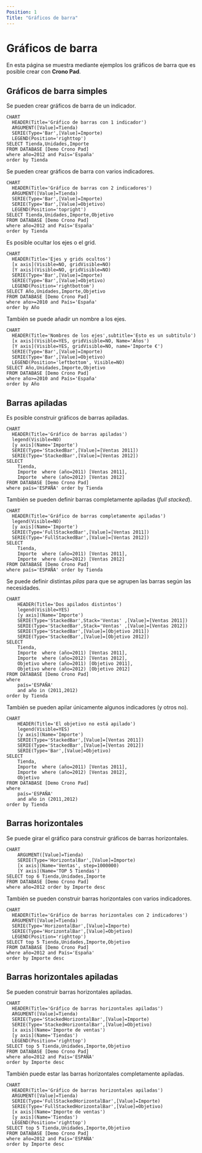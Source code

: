 ```yaml
---
Position: 1
Title: "Gráficos de barra"
---
```


# Gráficos de barra

En esta página se muestra mediante ejemplos los gráficos de barra que es posible crear con **Crono Pad**.

## Gráficos de barra simples

Se pueden crear gráficos de barra de un indicador.

``` chart
CHART 
  HEADER(Title='Gráfico de barras con 1 indicador')
  ARGUMENT([Value]=Tienda)
  SERIE(Type='Bar',[Value]=Importe)
  LEGEND(Position='righttop')
SELECT Tienda,Unidades,Importe 
FROM DATABASE [Demo Crono Pad] 
where año=2012 and País='España'
order by Tienda
```

Se pueden crear gráficos de barra con varios indicadores.


``` chart
CHART 
  HEADER(Title='Gráfico de barras con 2 indicadores')
  ARGUMENT([Value]=Tienda)
  SERIE(Type='Bar',[Value]=Importe)
  SERIE(Type='Bar',[Value]=Objetivo)
  LEGEND(Position='topright')
SELECT Tienda,Unidades,Importe,Objetivo
FROM DATABASE [Demo Crono Pad] 
where año=2012 and País='España'
order by Tienda
```


Es posible ocultar los ejes o el grid.


``` chart
CHART 
  HEADER(Title='Ejes y grids ocultos')
  [x axis](Visible=NO, gridVisible=NO)
  [Y axis](Visible=NO, gridVisible=NO)
  SERIE(Type='Bar',[Value]=Importe)
  SERIE(Type='Bar',[Value]=Objetivo)
  LEGEND(Position='rightbottom')
SELECT Año,Unidades,Importe,Objetivo
FROM DATABASE [Demo Crono Pad] 
where año>=2010 and País='España'
order by Año
```


También se puede añadir un nombre a los ejes.


``` chart
CHART 
  HEADER(Title='Nombres de los ejes',subtitle='Esto es un subtitulo')
  [x axis](Visible=YES, gridVisible=NO, Name='Años')
  [Y axis](Visible=YES, gridVisible=NO, name='Importe €')
  SERIE(Type='Bar',[Value]=Importe)
  SERIE(Type='Bar',[Value]=Objetivo)
  LEGEND(Position='leftbottom', Visible=NO)
SELECT Año,Unidades,Importe,Objetivo
FROM DATABASE [Demo Crono Pad] 
where año>=2010 and País='España'
order by Año
```

## Barras apiladas

Es posible construir gráficos de barras apiladas.


``` chart
CHART 
  HEADER(Title='Gráfico de barras apiladas')
  legend(Visible=NO)
  [y axis](Name='Importe')
  SERIE(Type='StackedBar',[Value]=[Ventas 2011])
  SERIE(Type='StackedBar',[Value]=[Ventas 2012])
SELECT  
    Tienda,
    Importe  where (año=2011) [Ventas 2011],
    Importe  where (año=2012) [Ventas 2012]
FROM DATABASE [Demo Crono Pad] 
where país='ESPAÑA' order by Tienda
```

También se pueden definir barras completamente apiladas (*full stacked*).


``` chart
CHART 
  HEADER(Title='Gráfico de barras completamente apiladas')
  legend(Visible=NO)
  [y axis](Name='Importe')
  SERIE(Type='FullStackedBar',[Value]=[Ventas 2011])
  SERIE(Type='FullStackedBar',[Value]=[Ventas 2012])
SELECT  
    Tienda,
    Importe  where (año=2011) [Ventas 2011],
    Importe  where (año=2012) [Ventas 2012]
FROM DATABASE [Demo Crono Pad] 
where país='ESPAÑA' order by Tienda
```

Se puede definir distintas *pilas* para que se agrupen las barras según las necesidades.


``` chart
CHART 
    HEADER(Title='Dos apilados distintos')
    legend(Visible=YES)
    [y axis](Name='Importe')
    SERIE(Type='StackedBar',Stack='Ventas' ,[Value]=[Ventas 2011])
    SERIE(Type='StackedBar',Stack='Ventas' ,[Value]=[Ventas 2012])
    SERIE(Type='StackedBar',[Value]=[Objetivo 2011])
    SERIE(Type='StackedBar',[Value]=[Objetivo 2012])
SELECT  
    Tienda,
    Importe  where (año=2011) [Ventas 2011],
    Importe  where (año=2012) [Ventas 2012],
    Objetivo where (año=2011) [Objetivo 2011],
    Objetivo where (año=2012) [Objetivo 2012]                
FROM DATABASE [Demo Crono Pad] 
where 
    país='ESPAÑA' 
    and año in (2011,2012)
order by Tienda
```

También se pueden apilar únicamente algunos indicadores (y otros no).

``` chart
CHART 
    HEADER(Title='El objetivo no está apilado')
    legend(Visible=YES)
    [y axis](Name='Importe')
    SERIE(Type='StackedBar',[Value]=[Ventas 2011])
    SERIE(Type='StackedBar',[Value]=[Ventas 2012])
    SERIE(Type='Bar',[Value]=Objetivo)
SELECT  
    Tienda,
    Importe  where (año=2011) [Ventas 2011],
    Importe  where (año=2012) [Ventas 2012],
    Objetivo
FROM DATABASE [Demo Crono Pad] 
where 
    país='ESPAÑA' 
    and año in (2011,2012)
order by Tienda
```

## Barras horizontales

Se puede girar el gráfico para construir gráficos de barras horizontales.

``` chart
CHART 
    ARGUMENT([Value]=Tienda)
    SERIE(Type='HorizontalBar',[Value]=Importe)
    [x axis](Name='Ventas', step=1000000)
    [Y axis](Name='TOP 5 Tiendas')
SELECT top 6 Tienda,Unidades,Importe 
FROM DATABASE [Demo Crono Pad] 
where año=2012 order by Importe desc
```

También se pueden construir barras horizontales con varios indicadores.

``` chart
CHART 
  HEADER(Title='Gráfico de barras horizontales con 2 indicadores')
  ARGUMENT([Value]=Tienda)
  SERIE(Type='HorizontalBar',[Value]=Importe)
  SERIE(Type='HorizontalBar',[Value]=Objetivo)
  LEGEND(Position='righttop')
SELECT top 5 Tienda,Unidades,Importe,Objetivo
FROM DATABASE [Demo Crono Pad] 
where año=2012 and País='España'
order by Importe desc
```

            


## Barras horizontales apiladas

Se pueden construir barras horizontales apiladas.

``` chart
CHART 
  HEADER(Title='Gráfico de barras horizontales apiladas')
  ARGUMENT([Value]=Tienda)
  SERIE(Type='StackedHorizontalBar',[Value]=Importe)
  SERIE(Type='StackedHorizontalBar',[Value]=Objetivo)
  [x axis](Name='Importe de ventas')
  [y axis](Name='Tiendas')
  LEGEND(Position='righttop')
SELECT top 5 Tienda,Unidades,Importe,Objetivo
FROM DATABASE [Demo Crono Pad] 
where año=2012 and País='ESPAÑA'
order by Importe desc
```

También puede estar las barras horizontales completamente apiladas.


``` chart
CHART 
  HEADER(Title='Gráfico de barras horizontales apiladas')
  ARGUMENT([Value]=Tienda)
  SERIE(Type='FullStackedHorizontalBar',[Value]=Importe)
  SERIE(Type='FullStackedHorizontalBar',[Value]=Objetivo)
  [x axis](Name='Importe de ventas')
  [y axis](Name='Tiendas')
  LEGEND(Position='righttop')
SELECT top 5 Tienda,Unidades,Importe,Objetivo
FROM DATABASE [Demo Crono Pad] 
where año=2012 and País='ESPAÑA'
order by Importe desc
```

